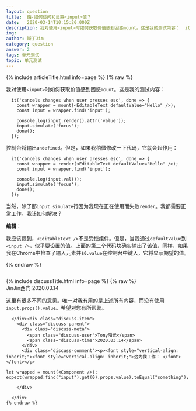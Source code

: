 ```yaml
---
layout: question
title:  酶-如何访问和设置<input>值？
date:   2020-03-14T10:15:20.000Z
description: 我对使用<input>时如何获取价值感到困惑mount。这是我的测试内容：  it('cancels changes when user presse...
img: 
author: 斯丁Jim
category: question
answer: 2
tags: 单元测试
topic: 单元测试
---
```

<div class="article-root">
  <div class="article">
    {% include articleTitle.html info=page %}
    {% raw %}
    <div class="article-content"><p><font style="vertical-align: inherit;"><font style="vertical-align: inherit;">我对使用</font></font><code>&lt;input&gt;</code><font style="vertical-align: inherit;"><font style="vertical-align: inherit;">时</font><font style="vertical-align: inherit;">如何获取</font><font style="vertical-align: inherit;">价值</font><font style="vertical-align: inherit;">感到困惑</font></font><code>mount</code><font style="vertical-align: inherit;"><font style="vertical-align: inherit;">。</font><font style="vertical-align: inherit;">这是我的测试内容：</font></font></p>

<pre><code>  it('cancels changes when user presses esc', done =&gt; {<font></font>
    const wrapper = mount(&lt;EditableText defaultValue="Hello" /&gt;);<font></font>
    const input = wrapper.find('input');<font></font>
<font></font>
    console.log(input.render().attr('value'));<font></font>
    input.simulate('focus');<font></font>
    done();<font></font>
  });<font></font>
</code></pre>

<p><font style="vertical-align: inherit;"><font style="vertical-align: inherit;">控制台将输出</font></font><code>undefined</code><font style="vertical-align: inherit;"><font style="vertical-align: inherit;">。</font><font style="vertical-align: inherit;">但是，如果我稍微修改一下代码，它就会起作用：</font></font></p>

<pre><code>  it('cancels changes when user presses esc', done =&gt; {<font></font>
    const wrapper = render(&lt;EditableText defaultValue="Hello" /&gt;);<font></font>
    const input = wrapper.find('input');<font></font>
<font></font>
    console.log(input.val());<font></font>
    input.simulate('focus');<font></font>
    done();<font></font>
  });<font></font>
</code></pre>

<p><font style="vertical-align: inherit;"><font style="vertical-align: inherit;">当然，除了那</font></font><code>input.simulate</code><font style="vertical-align: inherit;"><font style="vertical-align: inherit;">行因为我现在正在使用而失败</font></font><code>render</code><font style="vertical-align: inherit;"><font style="vertical-align: inherit;">。</font><font style="vertical-align: inherit;">我都需要正常工作。</font><font style="vertical-align: inherit;">我该如何解决？</font></font></p>

<p><strong><font style="vertical-align: inherit;"><font style="vertical-align: inherit;">编辑</font></font></strong><font style="vertical-align: inherit;"><font style="vertical-align: inherit;">：</font></font></p>

<p><font style="vertical-align: inherit;"><font style="vertical-align: inherit;">我应该提到，</font></font><code>&lt;EditableText /&gt;</code><font style="vertical-align: inherit;"><font style="vertical-align: inherit;">不是受控组件。</font><font style="vertical-align: inherit;">但是，当我通过</font></font><code>defaultValue</code><font style="vertical-align: inherit;"><font style="vertical-align: inherit;">到</font></font><code>&lt;input /&gt;</code><font style="vertical-align: inherit;"><font style="vertical-align: inherit;">，似乎要设置的值。</font><font style="vertical-align: inherit;">上面的第二个代码块确实输出了该值，同样，如果我在Chrome中检查了输入元素并</font></font><code>$0.value</code><font style="vertical-align: inherit;"><font style="vertical-align: inherit;">在控制台中</font><font style="vertical-align: inherit;">键入</font><font style="vertical-align: inherit;">，它将显示期望的值。</font></font></p></div>
    {% endraw %}
  </div>
  <p style="height: 0;width:0;overflow: hidden;"> 第1597篇《酶-如何访问和设置<input>值？》来自Winter(https://github.com/aiyld/aiyld.github.io)的站点</p>
  <div class="discuss-wrapper">
    {% include discussTitle.html info=page %}
    {% raw %}
    <div class="discuss-item">
        <div class="discuss-parent">
          <div class="discuss-meta">
            <span class="discuss-user">JinJin西门</span>
            <span class="discuss-time">2020.03.14</span>
          </div>
          <div class="discuss-comment"><p><font style="vertical-align: inherit;"><font style="vertical-align: inherit;">这里有很多不同的意见。</font><font style="vertical-align: inherit;">唯一对我有用的是上述所有内容，而没有使用</font></font><code>input.props().value</code><font style="vertical-align: inherit;"><font style="vertical-align: inherit;">。</font><font style="vertical-align: inherit;">希望对您有所帮助。</font></font></p></div>
        </div>
        
      </div><div class="discuss-item">
        <div class="discuss-parent">
          <div class="discuss-meta">
            <span class="discuss-user">Tony阳光</span>
            <span class="discuss-time">2020.03.14</span>
          </div>
          <div class="discuss-comment"><p><font style="vertical-align: inherit;"><font style="vertical-align: inherit;">这为我工作： </font></font></p>

<pre><code>let wrapped = mount(&lt;Component /&gt;);<font></font>
expect(wrapped.find("input").get(0).props.value).toEqual("something");<font></font>
</code></pre></div>
        </div>
        
      </div>
    {% endraw %}
  </div>
<div>
